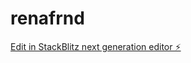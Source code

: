 # renafrnd

[Edit in StackBlitz next generation editor ⚡️](https://stackblitz.com/~/github.com/vishalroy10/renafrnd)